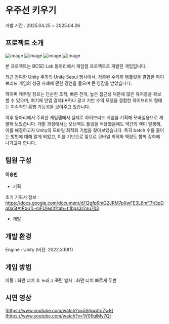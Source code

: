 # 우주선 키우기
개발 기간 : 2025.04.25 ~ 2025.04.26

## 프로젝트 소개
![image](https://github.com/user-attachments/assets/5a52ee2a-a7cf-4398-8b0e-75e7839b719e)
![image](https://github.com/user-attachments/assets/fae24272-cdff-412f-b855-52c1c9f2ded0)
![image](https://github.com/user-attachments/assets/413c5eec-2944-4b6d-b51f-d8a18ebd825d)
![image](https://github.com/user-attachments/assets/590125d0-2d9a-4ce5-87cc-4f0f23b1e6e3)

본 프로젝트는 BCSD Lab 동아리에서 게임잼 프로젝트로 개발한 게임입니다.

최근 참여한 Unity 주최의 Unite Seoul 행사에서, 검증된 수익화 템플릿을 결합한 하이브리드 게임의 성공 사례에 관한 강연을 들으며 큰 영감을 받았습니다.

하이퍼 캐주얼 장르는 단순한 조작, 빠른 전개, 높은 접근성 덕분에 많은 유저층을 확보할 수 있으며, 여기에 인앱 결제(IAP)나 광고 기반 수익 모델을 결합한 하이브리드 형태는 지속적인 흥행 가능성을 보여주고 있습니다.

이후 동아리에서 주최한 게임잼에서 실제로 하이브리드 게임을 기획해 모바일용으로 개발해 보았습니다. 개발 과정에서는 오브젝트 풀링을 적용했음에도 약간의 렉이 발생해, 이를 해결하고자 Unity의 모바일 최적화 기법을 찾아보았습니다. 특히 batch 수를 줄이는 방법에 대해 알게 되었고, 이를 기반으로 앞으로 모바일 최적화 역량도 함께 강화해 나가고자 합니다.

## 팀원 구성 

#### 이승빈
- 기획

초기 기획서 정보 : https://docs.google.com/document/d/12gfp9mG2JRM7pXwFE3L6mF7h3pDq0a5tAtPbu1L-mFU/edit?tab=t.1bgs3r2au743

- 개발

## 개발 환경
Engine : Unity (버전: 2022.3.10f1)

## 게임 방법
이동 : 화면 터치 후 드래그
폭탄 발사 : 화면 터치 빠르게 두번

## 시연 영상
[https://www.youtube.com/watch?v=5SjbwdtoZw8](https://www.youtube.com/watch?v=1V0flqlMy7Q)
